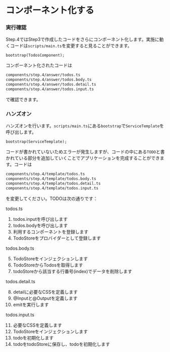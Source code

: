 # コンポーネント化する

### 実行確認

Step.4ではStep3で作成したコードをさらにコンポーネント化します。実施に動くコードは`scripts/main.ts`を変更すると見ることができます。

```typscript
bootstrap(TodosComponent);
```

コンポーネント化されたコードは

```bash
components/step.4/answer/todos.ts
components/step.4/answer/todos.body.ts
components/step.4/answer/todos.detail.ts
components/step.4/answer/todos.input.ts
```

で確認できます。

### ハンズオン

ハンズオンを行います。`scripts/main.ts`にある`bootstrap`で`ServiceTemplate`を呼び出します。

```typscript
bootstrap(ServiceTemplate);
```

コードが書かれていないためエラーが発生しますが、コードの中にある`TODO`と書かれている部分を追加していくことでアプリケーションを完成することができます。コードは

```bash
components/step.4/template/todos.ts
components/step.4/template/todos.body.ts
components/step.4/template/todos.detail.ts
components/step.4/template/todos.input.ts
```

を変更してください。TODOは次の通りです：


todos.ts

1. todos.inputを呼び出します
2. todos.bodyを呼び出します
3. 利用するコンポーネントを登録します
4. TodoStoreをプロバイダーとして登録します


todos.body.ts

5. TodoStoreをインジェクションします
6. TodoStoreからTodosを取得します
7. todoStoreから該当する行番号(index)でデータを削除します

todos.detail.ts

8. detailに必要なCSSを定義します
9. @Inputと@Outputを定義します
10. emitを実行します

todos.input.ts

11. 必要なCSSを定義します
12. TodoStoreをインジェクションします
13. todoを初期化します
14. todoをtodoStoreに保存し、todoを初期化します

